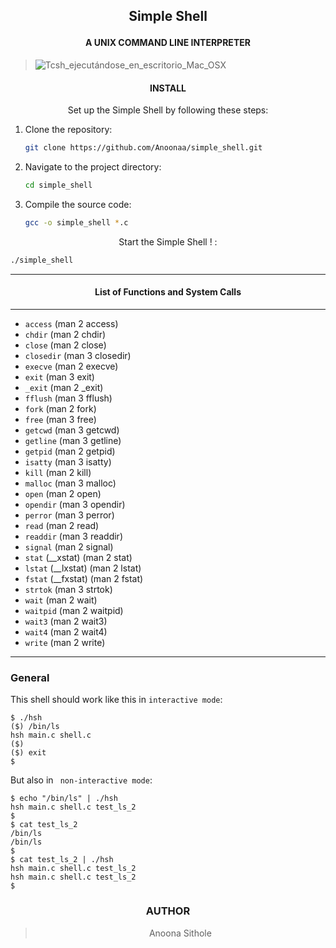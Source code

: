 ## <p align="center">Simple Shell </p>
 

#### <p align="center"> A UNIX COMMAND LINE INTERPRETER </p>
 
  
  > ![Tcsh_ejecutándose_en_escritorio_Mac_OSX](https://github.com/Anoonaa/simple_shell/assets/122968120/9fd93abc-a445-4e9a-9c7a-a247dd9ece73)

 
#### <p align="center"> INSTALL </p>
<p align="center">Set up the Simple Shell by following these steps: </p>

1. Clone the repository:
    ```sh
    git clone https://github.com/Anoonaa/simple_shell.git
    ```
2. Navigate to the project directory:
    ```sh
    cd simple_shell
    ```
3. Compile the source code:
    ```sh
    gcc -o simple_shell *.c
    ```
<p align="center"> Start the Simple Shell ! : </p>

```sh
./simple_shell
```
---
#### <p align="center"> List of Functions and System Calls </p>          
---                                                                      
-   `access` (man 2 access)                                              
-   `chdir` (man 2 chdir)                                                
-   `close` (man 2 close)                                                
-   `closedir` (man 3 closedir)                                          
-   `execve` (man 2 execve)                                              
-   `exit` (man 3 exit)                                                  
-   `_exit` (man 2 _exit)                                                
-   `fflush` (man 3 fflush)                                              
-   `fork` (man 2 fork)                                                  
-   `free` (man 3 free)                                                  
-   `getcwd` (man 3 getcwd)                                              
-   `getline` (man 3 getline)                                            
-   `getpid` (man 2 getpid)                                              
-   `isatty` (man 3 isatty)                                              
-   `kill` (man 2 kill)                                                  
-   `malloc` (man 3 malloc)                                              
-   `open` (man 2 open)                                                  
-   `opendir` (man 3 opendir)                                            
-   `perror` (man 3 perror)                                              
-   `read` (man 2 read)                                                  
-   `readdir` (man 3 readdir)                                            
-   `signal` (man 2 signal)                                              
-   `stat` (__xstat) (man 2 stat)                                        
-   `lstat` (__lxstat) (man 2 lstat)                                     
-   `fstat` (__fxstat) (man 2 fstat)                                     
-   `strtok` (man 3 strtok)                                              
-   `wait` (man 2 wait)                                                  
-   `waitpid` (man 2 waitpid)                                              
-   `wait3` (man 2 wait3)                                                
-   `wait4` (man 2 wait4)                                                
-   `write` (man 2 write)                                                
---
### General


This shell should work like this in `interactive mode`:

```
$ ./hsh
($) /bin/ls
hsh main.c shell.c
($)
($) exit
$

```

But also in ` non-interactive mode`:

```
$ echo "/bin/ls" | ./hsh
hsh main.c shell.c test_ls_2
$
$ cat test_ls_2
/bin/ls
/bin/ls
$
$ cat test_ls_2 | ./hsh
hsh main.c shell.c test_ls_2
hsh main.c shell.c test_ls_2
$

```

### <p align="center"> AUTHOR</p>
> <p align="center"> Anoona Sithole </p>

